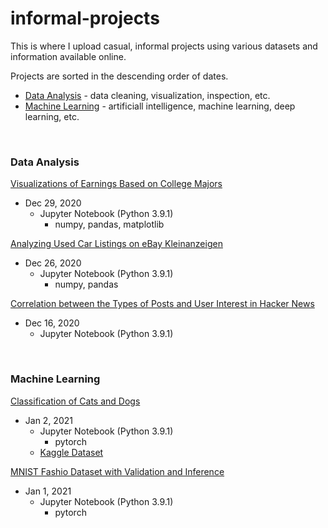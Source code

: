 # informal-projects
This is where I upload casual, informal projects using various datasets and information available online.

Projects are sorted in the descending order of dates.
- [Data Analysis](#data-analysis) - data cleaning, visualization, inspection, etc.
- [Machine Learning](#machine-learning) - artificiall intelligence, machine learning, deep learning, etc.

&nbsp;
### Data Analysis

[Visualizations of Earnings Based on College Majors](https://github.com/chan030609/informal-projects/blob/main/earnings-based-on-majors/earnings-based-on-majors.ipynb)
- Dec 29, 2020
  - Jupyter Notebook (Python 3.9.1)
    - numpy, pandas, matplotlib

[Analyzing Used Car Listings on eBay Kleinanzeigen](https://github.com/chan030609/practice-projects/blob/main/ebay-car-sales-analysis/ebay-car-sales-analysis.ipynb)
- Dec 26, 2020
  - Jupyter Notebook (Python 3.9.1)
      - numpy, pandas

[Correlation between the Types of Posts and User Interest in Hacker News](https://github.com/chan030609/practice-projects/blob/main/hackernews-post-analysis/hacker-news-post-analysis.ipynb) 
- Dec 16, 2020
  - Jupyter Notebook (Python 3.9.1)

&nbsp;
### Machine Learning

[Classification of Cats and Dogs](https://github.com/chan030609/informal-projects/blob/main/classification-of-cats-and-dogs/classification_of_cats_and_dogs.ipynb)
- Jan 2, 2021
  - Jupyter Notebook (Python 3.9.1)
    - pytorch
  - [Kaggle Dataset](https://www.kaggle.com/tongpython/cat-and-dog/tasks)

[MNIST Fashio Dataset with Validation and Inference](https://github.com/chan030609/informal-projects/blob/main/mnist-fashion-validation/mnist-fashion-validation.ipynb)
- Jan 1, 2021
  - Jupyter Notebook (Python 3.9.1)
    - pytorch
